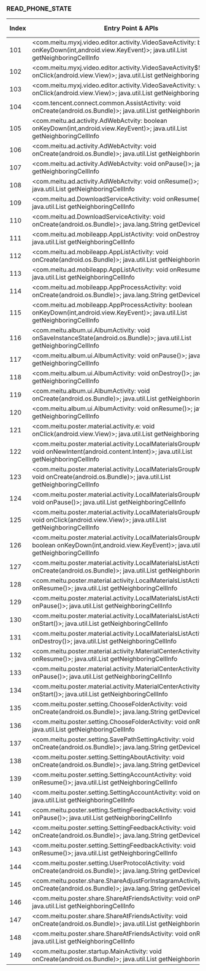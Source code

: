 ### READ_PHONE_STATE
| Index | Entry Point & APIs | Screen shot | Resource id | Label |
| ------------- | ------------- | ------------- |-------------|-------------|
| 101 | <com.meitu.myxj.video.editor.activity.VideoSaveActivity: boolean onKeyDown(int,android.view.KeyEvent)>; java.util.List getNeighboringCellInfo | ![](D:\COSMOS\output\py\Play_win8\Photography\com.meitu.meiyancamera\com.meitu.myxj.video.editor.activity.VideoSaveActivity.png) |  | |
| 102 | <com.meitu.myxj.video.editor.activity.VideoSaveActivity$5: void onClick(android.view.View)>; java.util.List getNeighboringCellInfo | ![](D:\COSMOS\output\py\Play_win8\Photography\com.meitu.meiyancamera\com.meitu.myxj.video.editor.activity.VideoSaveActivity.png) |  | |
| 103 | <com.meitu.myxj.video.editor.activity.VideoSaveActivity: void onClick(android.view.View)>; java.util.List getNeighboringCellInfo | ![](D:\COSMOS\output\py\Play_win8\Photography\com.meitu.meiyancamera\com.meitu.myxj.video.editor.activity.VideoSaveActivity.png) |  | |
| 104 | <com.tencent.connect.common.AssistActivity: void onCreate(android.os.Bundle)>; java.util.List getNeighboringCellInfo | ![](D:\COSMOS\output\py\Play_win8\Photography\com.meitu.poster\com.tencent.connect.common.AssistActivity.png) |  | |
| 105 | <com.meitu.ad.activity.AdWebActvity: boolean onKeyDown(int,android.view.KeyEvent)>; java.util.List getNeighboringCellInfo | ![](D:\COSMOS\output\py\Play_win8\Photography\com.meitu.poster\com.meitu.ad.activity.AdWebActvity.png) |  | |
| 106 | <com.meitu.ad.activity.AdWebActvity: void onCreate(android.os.Bundle)>; java.util.List getNeighboringCellInfo | ![](D:\COSMOS\output\py\Play_win8\Photography\com.meitu.poster\com.meitu.ad.activity.AdWebActvity.png) |  | |
| 107 | <com.meitu.ad.activity.AdWebActvity: void onPause()>; java.util.List getNeighboringCellInfo | ![](D:\COSMOS\output\py\Play_win8\Photography\com.meitu.poster\com.meitu.ad.activity.AdWebActvity.png) |  | |
| 108 | <com.meitu.ad.activity.AdWebActvity: void onResume()>; java.util.List getNeighboringCellInfo | ![](D:\COSMOS\output\py\Play_win8\Photography\com.meitu.poster\com.meitu.ad.activity.AdWebActvity.png) |  | |
| 109 | <com.meitu.ad.DownloadServiceActivity: void onResume()>; java.util.List getNeighboringCellInfo | ![](D:\COSMOS\output\py\Play_win8\Photography\com.meitu.poster\com.meitu.ad.DownloadServiceActivity.png) |  | |
| 110 | <com.meitu.ad.DownloadServiceActivity: void onCreate(android.os.Bundle)>; java.lang.String getDeviceId | ![](D:\COSMOS\output\py\Play_win8\Photography\com.meitu.poster\com.meitu.ad.DownloadServiceActivity.png) |  | |
| 111 | <com.meitu.ad.mobileapp.AppListActivity: void onDestroy()>; java.util.List getNeighboringCellInfo | ![](D:\COSMOS\output\py\Play_win8\Photography\com.meitu.poster\com.meitu.ad.mobileapp.AppListActivity.png) |  | |
| 112 | <com.meitu.ad.mobileapp.AppListActivity: void onCreate(android.os.Bundle)>; java.util.List getNeighboringCellInfo | ![](D:\COSMOS\output\py\Play_win8\Photography\com.meitu.poster\com.meitu.ad.mobileapp.AppListActivity.png) |  | |
| 113 | <com.meitu.ad.mobileapp.AppListActivity: void onResume()>; java.util.List getNeighboringCellInfo | ![](D:\COSMOS\output\py\Play_win8\Photography\com.meitu.poster\com.meitu.ad.mobileapp.AppListActivity.png) |  | |
| 114 | <com.meitu.ad.mobileapp.AppProcessActivity: void onCreate(android.os.Bundle)>; java.lang.String getDeviceId | ![](D:\COSMOS\output\py\Play_win8\Photography\com.meitu.poster\com.meitu.ad.mobileapp.AppProcessActivity.png) |  | |
| 115 | <com.meitu.ad.mobileapp.AppProcessActivity: boolean onKeyDown(int,android.view.KeyEvent)>; java.util.List getNeighboringCellInfo | ![](D:\COSMOS\output\py\Play_win8\Photography\com.meitu.poster\com.meitu.ad.mobileapp.AppProcessActivity.png) |  | |
| 116 | <com.meitu.album.ui.AlbumActivity: void onSaveInstanceState(android.os.Bundle)>; java.util.List getNeighboringCellInfo | ![](D:\COSMOS\output\py\Play_win8\Photography\com.meitu.poster\com.meitu.album.ui.AlbumActivity.png) |  | |
| 117 | <com.meitu.album.ui.AlbumActivity: void onPause()>; java.util.List getNeighboringCellInfo | ![](D:\COSMOS\output\py\Play_win8\Photography\com.meitu.poster\com.meitu.album.ui.AlbumActivity.png) |  | |
| 118 | <com.meitu.album.ui.AlbumActivity: void onDestroy()>; java.util.List getNeighboringCellInfo | ![](D:\COSMOS\output\py\Play_win8\Photography\com.meitu.poster\com.meitu.album.ui.AlbumActivity.png) |  | |
| 119 | <com.meitu.album.ui.AlbumActivity: void onCreate(android.os.Bundle)>; java.util.List getNeighboringCellInfo | ![](D:\COSMOS\output\py\Play_win8\Photography\com.meitu.poster\com.meitu.album.ui.AlbumActivity.png) |  | |
| 120 | <com.meitu.album.ui.AlbumActivity: void onResume()>; java.util.List getNeighboringCellInfo | ![](D:\COSMOS\output\py\Play_win8\Photography\com.meitu.poster\com.meitu.album.ui.AlbumActivity.png) |  | |
| 121 | <com.meitu.poster.material.activity.e: void onClick(android.view.View)>; java.util.List getNeighboringCellInfo | ![](D:\COSMOS\output\py\Play_win8\Photography\com.meitu.poster\com.meitu.poster.material.activity.LocalMaterialsGroupMgrActivity.png) |  | |
| 122 | <com.meitu.poster.material.activity.LocalMaterialsGroupMgrActivity: void onNewIntent(android.content.Intent)>; java.util.List getNeighboringCellInfo | ![](D:\COSMOS\output\py\Play_win8\Photography\com.meitu.poster\com.meitu.poster.material.activity.LocalMaterialsGroupMgrActivity.png) |  | |
| 123 | <com.meitu.poster.material.activity.LocalMaterialsGroupMgrActivity: void onCreate(android.os.Bundle)>; java.util.List getNeighboringCellInfo | ![](D:\COSMOS\output\py\Play_win8\Photography\com.meitu.poster\com.meitu.poster.material.activity.LocalMaterialsGroupMgrActivity.png) |  | |
| 124 | <com.meitu.poster.material.activity.LocalMaterialsGroupMgrActivity: void onPause()>; java.util.List getNeighboringCellInfo | ![](D:\COSMOS\output\py\Play_win8\Photography\com.meitu.poster\com.meitu.poster.material.activity.LocalMaterialsGroupMgrActivity.png) |  | |
| 125 | <com.meitu.poster.material.activity.LocalMaterialsGroupMgrActivity: void onClick(android.view.View)>; java.util.List getNeighboringCellInfo | ![](D:\COSMOS\output\py\Play_win8\Photography\com.meitu.poster\com.meitu.poster.material.activity.LocalMaterialsGroupMgrActivity.png) |  | |
| 126 | <com.meitu.poster.material.activity.LocalMaterialsGroupMgrActivity: boolean onKeyDown(int,android.view.KeyEvent)>; java.util.List getNeighboringCellInfo | ![](D:\COSMOS\output\py\Play_win8\Photography\com.meitu.poster\com.meitu.poster.material.activity.LocalMaterialsGroupMgrActivity.png) |  | |
| 127 | <com.meitu.poster.material.activity.LocalMaterialsListActivity: void onCreate(android.os.Bundle)>; java.util.List getNeighboringCellInfo | ![](D:\COSMOS\output\py\Play_win8\Photography\com.meitu.poster\com.meitu.poster.material.activity.LocalMaterialsListActivity.png) |  | |
| 128 | <com.meitu.poster.material.activity.LocalMaterialsListActivity: void onResume()>; java.util.List getNeighboringCellInfo | ![](D:\COSMOS\output\py\Play_win8\Photography\com.meitu.poster\com.meitu.poster.material.activity.LocalMaterialsListActivity.png) |  | |
| 129 | <com.meitu.poster.material.activity.LocalMaterialsListActivity: void onPause()>; java.util.List getNeighboringCellInfo | ![](D:\COSMOS\output\py\Play_win8\Photography\com.meitu.poster\com.meitu.poster.material.activity.LocalMaterialsListActivity.png) |  | |
| 130 | <com.meitu.poster.material.activity.LocalMaterialsListActivity: void onStart()>; java.util.List getNeighboringCellInfo | ![](D:\COSMOS\output\py\Play_win8\Photography\com.meitu.poster\com.meitu.poster.material.activity.LocalMaterialsListActivity.png) |  | |
| 131 | <com.meitu.poster.material.activity.LocalMaterialsListActivity: void onDestroy()>; java.util.List getNeighboringCellInfo | ![](D:\COSMOS\output\py\Play_win8\Photography\com.meitu.poster\com.meitu.poster.material.activity.LocalMaterialsListActivity.png) |  | |
| 132 | <com.meitu.poster.material.activity.MaterialCenterActivity: void onResume()>; java.util.List getNeighboringCellInfo | ![](D:\COSMOS\output\py\Play_win8\Photography\com.meitu.poster\com.meitu.poster.material.activity.MaterialCenterActivity.png) |  | |
| 133 | <com.meitu.poster.material.activity.MaterialCenterActivity: void onPause()>; java.util.List getNeighboringCellInfo | ![](D:\COSMOS\output\py\Play_win8\Photography\com.meitu.poster\com.meitu.poster.material.activity.MaterialCenterActivity.png) |  | |
| 134 | <com.meitu.poster.material.activity.MaterialCenterActivity: void onStart()>; java.util.List getNeighboringCellInfo | ![](D:\COSMOS\output\py\Play_win8\Photography\com.meitu.poster\com.meitu.poster.material.activity.MaterialCenterActivity.png) |  | |
| 135 | <com.meitu.poster.setting.ChooseFolderActivity: void onCreate(android.os.Bundle)>; java.lang.String getDeviceId | ![](D:\COSMOS\output\py\Play_win8\Photography\com.meitu.poster\com.meitu.poster.setting.ChooseFolderActivity.png) |  | |
| 136 | <com.meitu.poster.setting.ChooseFolderActivity: void onResume()>; java.util.List getNeighboringCellInfo | ![](D:\COSMOS\output\py\Play_win8\Photography\com.meitu.poster\com.meitu.poster.setting.ChooseFolderActivity.png) |  | |
| 137 | <com.meitu.poster.setting.SavePathSettingActivity: void onCreate(android.os.Bundle)>; java.lang.String getDeviceId | ![](D:\COSMOS\output\py\Play_win8\Photography\com.meitu.poster\com.meitu.poster.setting.SavePathSettingActivity.png) |  | |
| 138 | <com.meitu.poster.setting.SettingAboutActivity: void onCreate(android.os.Bundle)>; java.lang.String getDeviceId | ![](D:\COSMOS\output\py\Play_win8\Photography\com.meitu.poster\com.meitu.poster.setting.SettingAboutActivity.png) |  | |
| 139 | <com.meitu.poster.setting.SettingAccountActivity: void onResume()>; java.util.List getNeighboringCellInfo | ![](D:\COSMOS\output\py\Play_win8\Photography\com.meitu.poster\com.meitu.poster.setting.SettingAccountActivity.png) |  | |
| 140 | <com.meitu.poster.setting.SettingAccountActivity: void onPause()>; java.util.List getNeighboringCellInfo | ![](D:\COSMOS\output\py\Play_win8\Photography\com.meitu.poster\com.meitu.poster.setting.SettingAccountActivity.png) |  | |
| 141 | <com.meitu.poster.setting.SettingFeedbackActivity: void onPause()>; java.util.List getNeighboringCellInfo | ![](D:\COSMOS\output\py\Play_win8\Photography\com.meitu.poster\com.meitu.poster.setting.SettingFeedbackActivity.png) |  | |
| 142 | <com.meitu.poster.setting.SettingFeedbackActivity: void onCreate(android.os.Bundle)>; java.lang.String getDeviceId | ![](D:\COSMOS\output\py\Play_win8\Photography\com.meitu.poster\com.meitu.poster.setting.SettingFeedbackActivity.png) |  | |
| 143 | <com.meitu.poster.setting.SettingFeedbackActivity: void onResume()>; java.util.List getNeighboringCellInfo | ![](D:\COSMOS\output\py\Play_win8\Photography\com.meitu.poster\com.meitu.poster.setting.SettingFeedbackActivity.png) |  | |
| 144 | <com.meitu.poster.setting.UserProtocolActivity: void onCreate(android.os.Bundle)>; java.lang.String getDeviceId | ![](D:\COSMOS\output\py\Play_win8\Photography\com.meitu.poster\com.meitu.poster.setting.UserProtocolActivity.png) |  | |
| 145 | <com.meitu.poster.share.ShareAdjustForInstagramActivity: void onCreate(android.os.Bundle)>; java.lang.String getDeviceId | ![](D:\COSMOS\output\py\Play_win8\Photography\com.meitu.poster\com.meitu.poster.share.ShareAdjustForInstagramActivity.png) |  | |
| 146 | <com.meitu.poster.share.ShareAtFriendsActivity: void onPause()>; java.util.List getNeighboringCellInfo | ![](D:\COSMOS\output\py\Play_win8\Photography\com.meitu.poster\com.meitu.poster.share.ShareAtFriendsActivity.png) |  | |
| 147 | <com.meitu.poster.share.ShareAtFriendsActivity: void onCreate(android.os.Bundle)>; java.util.List getNeighboringCellInfo | ![](D:\COSMOS\output\py\Play_win8\Photography\com.meitu.poster\com.meitu.poster.share.ShareAtFriendsActivity.png) |  | |
| 148 | <com.meitu.poster.share.ShareAtFriendsActivity: void onResume()>; java.util.List getNeighboringCellInfo | ![](D:\COSMOS\output\py\Play_win8\Photography\com.meitu.poster\com.meitu.poster.share.ShareAtFriendsActivity.png) |  | |
| 149 | <com.meitu.poster.startup.MainActivity: void onCreate(android.os.Bundle)>; java.util.List getNeighboringCellInfo | ![](D:\COSMOS\output\py\Play_win8\Photography\com.meitu.poster\com.meitu.poster.startup.MainActivity.png) |  | |

